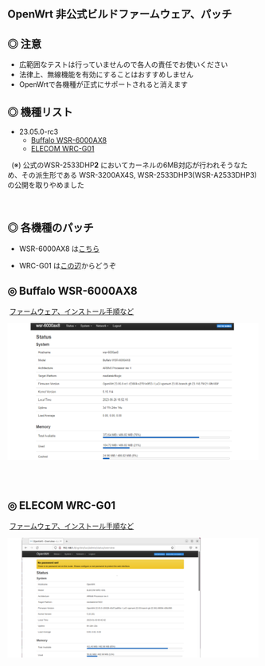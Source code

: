 ## OpenWrt 非公式ビルドファームウェア、パッチ

## ◎ 注意

* 広範囲なテストは行っていませんので各人の責任でお使いください  
* 法律上、無線機能を有効にすることはおすすめしません
* OpenWrtで各機種が正式にサポートされると消えます

## ◎ 機種リスト


* 23.05.0-rc3
   - [Buffalo WSR-6000AX8](#-buffalo-wsr-6000ax8)
   - [ELECOM WRC-G01](#-elecom-wrc-g01)

&nbsp;&nbsp;(※) 公式のWSR-2533DHP**2** においてカーネルの6MB対応が行われそうなため、その派生形である WSR-3200AX4S, WSR-2533DHP3(WSR-A2533DHP3) の公開を取りやめました

<br>

## ◎ 各機種のパッチ

* WSR-6000AX8 は[こちら](https://github.com/openwrt/openwrt/commit/cec4e26bb2adad92cf028c8a77df38cd4e015486.diff)

* WRC-G01 は[この辺](./patch/)からどうぞ  

## ◎ Buffalo WSR-6000AX8

&nbsp;[ファームウェア、インストール手順など](./openwrt-23.05.0-rc3_bin/buffalo_wsr-6000ax8/)  

![](images/wsr-6000ax8.png)

<br>
<br>

## ◎ ELECOM WRC-G01

&nbsp;[ファームウェア、インストール手順など](./openwrt-23.05.0-rc3_bin/elecom_wrc-g01/)  

![](images/wrc-g01.png)

<br>
<br>
